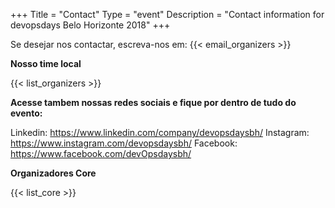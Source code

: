 +++
Title = "Contact"
Type = "event"
Description = "Contact information for devopsdays Belo Horizonte 2018"
+++

Se desejar nos contactar, escreva-nos em: {{< email_organizers >}}

**Nosso time local**

{{< list_organizers >}}

**Acesse tambem nossas redes sociais e fique por dentro de tudo do evento:**

Linkedin: https://www.linkedin.com/company/devopsdaysbh/
Instagram: https://www.instagram.com/devopsdaysbh/
Facebook: https://www.facebook.com/devOpsdaysbh/

**Organizadores Core**

{{< list_core >}}
